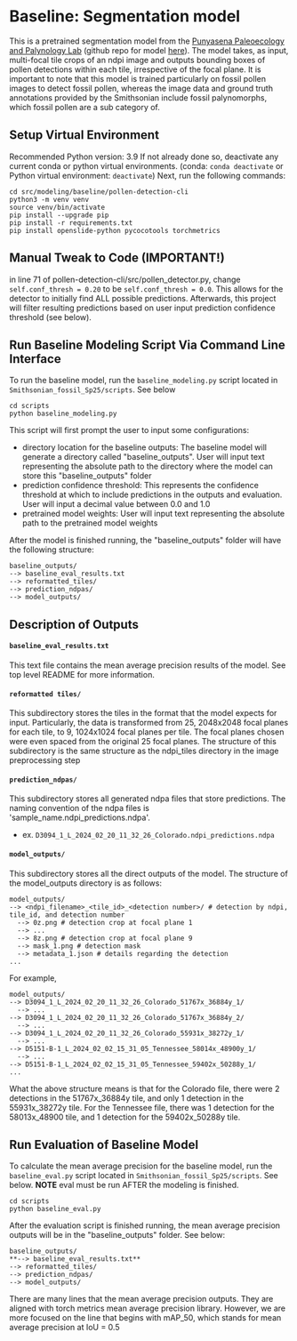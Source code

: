 # Baseline: Segmentation model
This is a pretrained segmentation model from the [Punyasena Paleoecology and Palynology Lab](https://github.com/paleopollen) (github repo for model [here](https://github.com/paleopollen/pollen-detection-cli)). The model takes, as input, multi-focal tile crops of an ndpi image and outputs bounding boxes of pollen detections within each tile, irrespective of the focal plane. It is important to note that this model is trained particularly on fossil pollen images to detect fossil pollen, whereas the image data and ground truth annotations provided by the Smithsonian include fossil palynomorphs, which fossil pollen are a sub category of. 

## Setup Virtual Environment
Recommended Python version: 3.9
If not already done so, deactivate any current conda or python virtual environments. (conda: `conda deactivate` or Python virtual environment: `deactivate`)
Next, run the following commands:
```
cd src/modeling/baseline/pollen-detection-cli
python3 -m venv venv
source venv/bin/activate
pip install --upgrade pip
pip install -r requirements.txt
pip install openslide-python pycocotools torchmetrics
```

## Manual Tweak to Code (IMPORTANT!)
in line 71 of pollen-detection-cli/src/pollen_detector.py, change `self.conf_thresh = 0.20` to be `self.conf_thresh = 0.0`. This allows for the detector to initially find ALL possible predictions. Afterwards, this project will filter resulting predictions based on user input prediction confidence threshold (see below). 

## Run Baseline Modeling Script Via Command Line Interface
To run the baseline model, run the `baseline_modeling.py` script located in `Smithsonian_fossil_Sp25/scripts`. See below
```
cd scripts
python baseline_modeling.py
```
This script will first prompt the user to input some configurations:
- directory location for the baseline outputs: The baseline model will generate a directory called "baseline_outputs". User will input text representing the absolute path to the directory where the model can store this "baseline_outputs" folder
- prediction confidence threshold: This represents the confidence threshold at which to include predictions in the outputs and evaluation. User will input a decimal value between 0.0 and 1.0
- pretrained model weights: User will input text representing the absolute path to the pretrained model weights

After the model is finished running, the "baseline_outputs" folder will have the following structure:
```
baseline_outputs/
--> baseline_eval_results.txt
--> reformatted_tiles/
--> prediction_ndpas/
--> model_outputs/
```

## Description of Outputs
#### `baseline_eval_results.txt`
This text file contains the mean average precision results of the model. See top level README for more information. 

#### `reformatted tiles/`
This subdirectory stores the tiles in the format that the model expects for input. Particularly, the data is transformed from 25, 2048x2048 focal planes for each tile, to 9, 1024x1024 focal planes per tile. The focal planes chosen were even spaced from the original 25 focal planes. The structure of this subdirectory is the same structure as the ndpi_tiles directory in the image preprocessing step

#### `prediction_ndpas/`
This subdirectory stores all generated ndpa files that store predictions. The naming convention of the ndpa files is 'sample_name.ndpi_predictions.ndpa'.
- ex. `D3094_1_L_2024_02_20_11_32_26_Colorado.ndpi_predictions.ndpa`

#### `model_outputs/`
This subdirectory stores all the direct outputs of the model. The structure of the model_outputs directory is as follows:
```
model_outputs/
--> <ndpi_filename>_<tile_id>_<detection number>/ # detection by ndpi, tile_id, and detection number
  --> 0z.png # detection crop at focal plane 1
  --> ...
  --> 8z.png # detection crop at focal plane 9
  --> mask_1.png # detection mask
  --> metadata_1.json # details regarding the detection
...
```
For example,
```
model_outputs/
--> D3094_1_L_2024_02_20_11_32_26_Colorado_51767x_36884y_1/ 
  --> ...
--> D3094_1_L_2024_02_20_11_32_26_Colorado_51767x_36884y_2/
  --> ...
--> D3094_1_L_2024_02_20_11_32_26_Colorado_55931x_38272y_1/
  --> ...
--> D5151-B-1_L_2024_02_02_15_31_05_Tennessee_58014x_48900y_1/
  --> ...
--> D5151-B-1_L_2024_02_02_15_31_05_Tennessee_59402x_50288y_1/
...
```
What the above structure means is that for the Colorado file, there were 2 detections in the 51767x_36884y tile, and only 1 detection in the 55931x_38272y tile. For the Tennessee file, there was 1 detection for the 58013x_48900 tile, and 1 detection for the 59402x_50288y tile. 

## Run Evaluation of Baseline Model
To calculate the mean average precision for the baseline model, run the `baseline_eval.py` script located in `Smithsonian_fossil_Sp25/scripts`. See below. __NOTE__ eval must be run AFTER the modeling is finished. 
```
cd scripts
python baseline_eval.py
```

After the evaluation script is finished running, the mean average precision outputs will be in the "baseline_outputs" folder. See below:
```
baseline_outputs/
**--> baseline_eval_results.txt**
--> reformatted_tiles/
--> prediction_ndpas/
--> model_outputs/
```

There are many lines that the mean average precision outputs. They are aligned with torch metrics mean average precision library. However, we are more focused on the line that begins with mAP_50, which stands for mean average precision at IoU = 0.5
